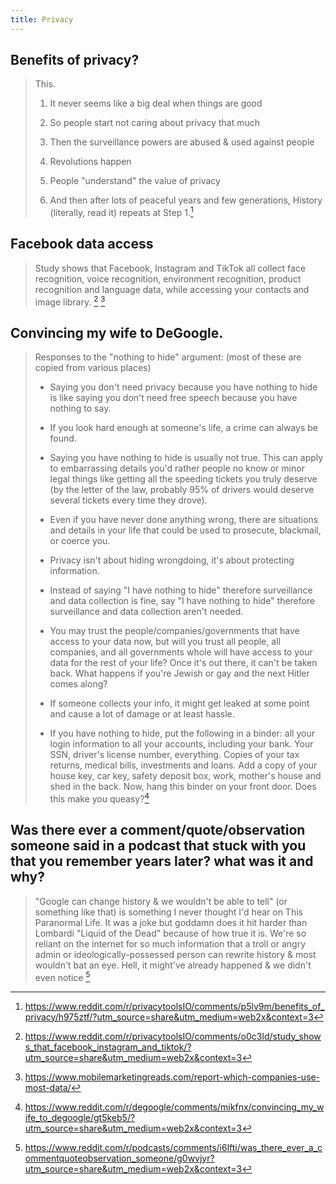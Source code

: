 ```yaml
---
title: Privacy
---
```


## Benefits of privacy?

> This.
>
> 1. It never seems like a big deal when things are good
>
> 2. So people start not caring about privacy that much
>
> 3. Then the surveillance powers are abused & used against people
>
> 4. Revolutions happen
>
> 5. People "understand" the value of privacy
>
> 6. And then after lots of peaceful years and few generations, History (literally, read it) repeats at Step 1.[^1]

[^1]: https://www.reddit.com/r/privacytoolsIO/comments/p5lv9m/benefits_of_privacy/h975ztf/?utm_source=share&utm_medium=web2x&context=3

## Facebook data access

> Study shows that Facebook, Instagram and TikTok all collect face recognition, voice recognition, environment recognition, product recognition and language data, while accessing your contacts and image library. [^2] [^3]

[^2]: https://www.reddit.com/r/privacytoolsIO/comments/o0c3ld/study_shows_that_facebook_instagram_and_tiktok/?utm_source=share&utm_medium=web2x&context=3
[^3]: https://www.mobilemarketingreads.com/report-which-companies-use-most-data/

## Convincing my wife to DeGoogle.

> Responses to the "nothing to hide" argument: (most of these are copied from various places)
>
> - Saying you don't need privacy because you have nothing to hide is like saying you don't need free speech because you have nothing to say.
>
> - If you look hard enough at someone's life, a crime can always be found.
>
> - Saying you have nothing to hide is usually not true. This can apply to embarrassing details you'd rather people no know or minor legal things like getting all the speeding tickets you truly deserve (by the letter of the law, probably 95% of drivers would deserve several tickets every time they drove).
>
> - Even if you have never done anything wrong, there are situations and details in your life that could be used to prosecute, blackmail, or coerce you.
>
> - Privacy isn't about hiding wrongdoing, it's about protecting information.
>
> - Instead of saying "I have nothing to hide" therefore surveillance and data collection is fine, say "I have nothing to hide" therefore surveillance and data collection aren't needed.
>
> - You may trust the people/companies/governments that have access to your data now, but will you trust all people, all companies, and all governments whole will have access to your data for the rest of your life? Once it's out there, it can't be taken back. What happens if you're Jewish or gay and the next Hitler comes along?
>
> - If someone collects your info, it might get leaked at some point and cause a lot of damage or at least hassle.
>
> - If you have nothing to hide, put the following in a binder: all your login information to all your accounts, including your bank. Your SSN, driver's license number, everything. Copies of your tax returns, medical bills, investments and loans. Add a copy of your house key, car key, safety deposit box, work, mother's house and shed in the back. Now, hang this binder on your front door. Does this make you queasy?[^4]

[^4]: https://www.reddit.com/r/degoogle/comments/mikfnx/convincing_my_wife_to_degoogle/gt5keb5/?utm_source=share&utm_medium=web2x&context=3

## Was there ever a comment/quote/observation someone said in a podcast that stuck with you that you remember years later? what was it and why?

> "Google can change history & we wouldn't be able to tell" (or something like that) is something I never thought I'd hear on This Paranormal Life. It was a joke but goddamn does it hit harder than Lombardi "Liquid of the Dead" because of how true it is. We're so reliant on the internet for so much information that a troll or angry admin or ideologically-possessed person can rewrite history & most wouldn't bat an eye. Hell, it might've already happened & we didn't even notice [^5]

[^5]: https://www.reddit.com/r/podcasts/comments/i6lfti/was_there_ever_a_commentquoteobservation_someone/g0wvjyr?utm_source=share&utm_medium=web2x&context=3